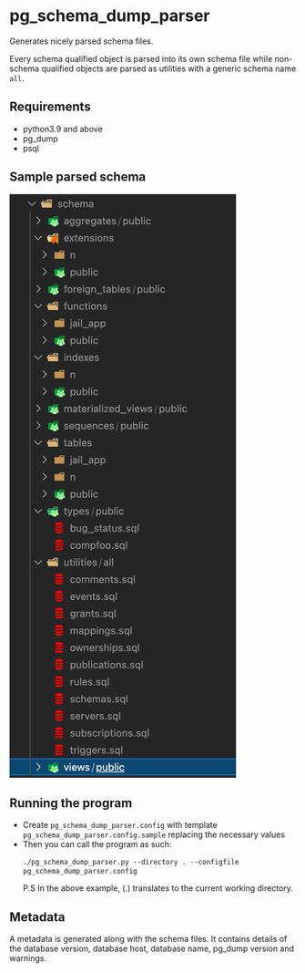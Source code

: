 # pg_schema_dump_parser
Generates nicely parsed schema files.

Every schema qualified object is parsed into its own schema file while non-schema qualified objects are parsed as utilities with
a generic schema name `all`.

## Requirements
- python3.9 and above
- pg_dump
- psql

## Sample parsed schema
![plot](sample_schema.png)

## Running the program
- Create `pg_schema_dump_parser.config` with template `pg_schema_dump_parser.config.sample` replacing the necessary values
- Then you can call the program as such:
  ```
  ./pg_schema_dump_parser.py --directory . --configfile pg_schema_dump_parser.config
  ```
  P.S In the above example, (.) translates to the current working directory.

## Metadata
A metadata is generated along with the schema files. It contains details of the database version, database host, database name, pg_dump version
and warnings.
